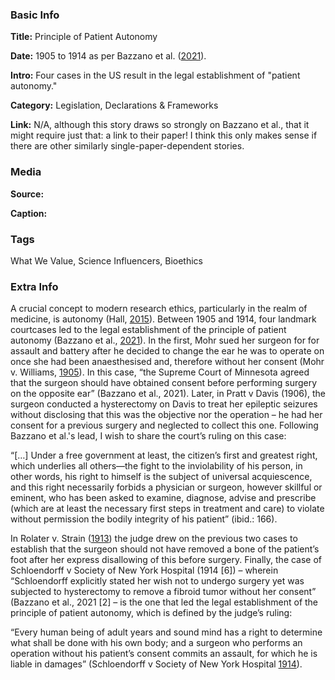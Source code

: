 ### Basic Info

**Title:** 
Principle of Patient Autonomy

**Date:** 
1905 to 1914 as per Bazzano et al. ([2021](https://doi.org/10.31486/toj.19.0105)).

**Intro:** 
Four cases in the US result in the legal establishment of "patient autonomy."

**Category:** 
Legislation, Declarations & Frameworks

**Link:** 
N/A, although this story draws so strongly on Bazzano et al., that it might require just that: a link to their paper! I think this only makes sense if there are other similarly single-paper-dependent stories.

### Media

**Source:** 

**Caption:** 

### Tags

What We Value, Science Influencers, Bioethics

### Extra Info

A crucial concept to modern research ethics, particularly in the realm of medicine, is autonomy (Hall, [2015](https://doi.org/10.1111/phc3.12202)). Between 1905 and 1914, four landmark courtcases led to the legal establishment of the principle of patient autonomy (Bazzano et al., [2021](https://doi.org/10.31486/toj.19.0105)). In the first, Mohr sued her surgeon for for assault and battery after he decided to change the ear he was to operate on once she had been anaesthesised and, therefore without her consent (Mohr v. Williams, [1905](https://www.lexisnexis.com/community/casebrief/p/casebrief-mohr-v-williams)). In this case, “the Supreme Court of Minnesota agreed that the surgeon should have obtained consent before performing surgery on the opposite ear” (Bazzano et al., 2021). Later, in Pratt v Davis (1906), the surgeon conducted a hysterectomy on Davis to treat her epileptic seizures without disclosing that this was the objective nor the operation – he had her consent for a previous surgery and neglected to collect this one. Following Bazzano et al.'s lead, I wish to share the court’s ruling on this case:

“[…] Under a free government at least, the citizen’s first and greatest right, which underlies all others—the fight to the inviolability of his person, in other words, his right to himself is the subject of universal acquiescence, and this right necessarily forbids a physician or surgeon, however skillful or eminent, who has been asked to examine, diagnose, advise and prescribe (which are at least the necessary first steps in treatment and care) to violate without permission the bodily integrity of his patient” (ibid.: 166).

In Rolater v. Strain ([1913](http://law.justia.com/cases/oklahoma/supreme-court/1913/14030.html)) the judge drew on the previous two cases to establish that the surgeon should not have removed a bone of the patient’s foot after her express disallowing of this before surgery. Finally, the case of Schloendorff v Society of New York Hospital (1914 [6]) – wherein “Schloendorff explicitly stated her wish not to undergo surgery yet was subjected to hysterectomy to remove a fibroid tumor without her consent” (Bazzano et al., 2021 [2] – is the one that led the legal establishment of the principle of patient autonomy, which is defined by the judge’s ruling:

“Every human being of adult years and sound mind has a right to determine what shall be done with his own body; and a surgeon who performs an operation without his patient’s consent commits an assault, for which he is liable in damages” (Schloendorff v Society of New York Hospital [1914](http://biotech.law.lsu.edu/cases/consent/schoendorff.htm)).
